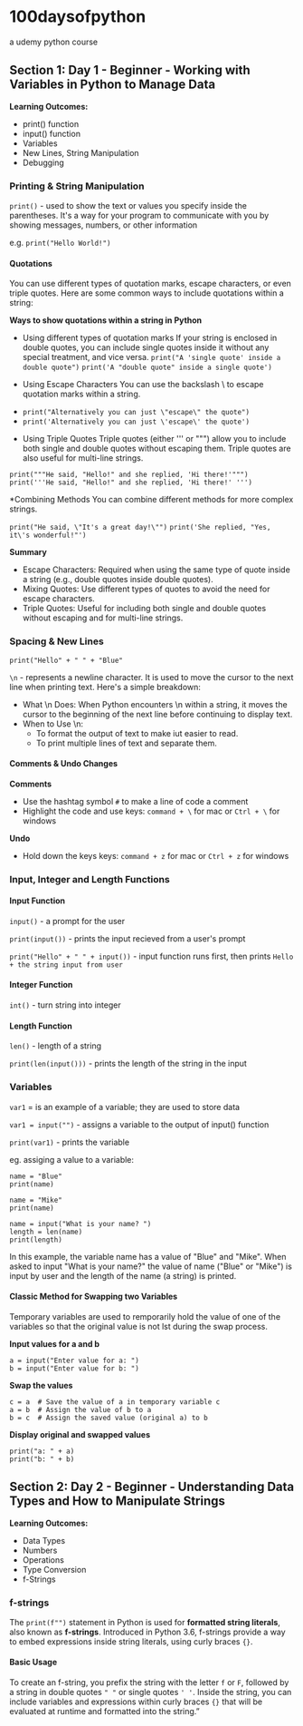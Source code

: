 # 100daysofpython
a udemy python course

## Section 1: Day 1 - Beginner - Working with Variables in Python to Manage Data
**Learning Outcomes:**
  - print() function
  - input() function
  - Variables
  - New Lines, String Manipulation
  - Debugging

### Printing & String Manipulation

`print()` - used to show the text or values you specify inside the parentheses. It's a way for your program to communicate with you by showing messages, numbers, or other information

e.g. `print("Hello World!")`  

#### Quotations
You can use different types of quotation marks, escape characters, or even triple quotes. Here are some common ways to include  quotations within a string:

**Ways to show quotations within a string in Python**

* Using different types of quotation marks
If your string is enclosed in double quotes, you can include single quotes inside it without any special treatment, and vice versa.
`print("A 'single quote' inside a double quote")`
`print('A "double quote" inside a single quote')`

* Using Escape Characters
You can use the backslash \ to escape quotation marks within a string.
- `print("Alternatively you can just \"escape\" the quote")`
- `print('Alternatively you can just \'escape\' the quote')`

* Using Triple Quotes
Triple quotes (either ''' or """) allow you to include both single and double quotes without escaping them. Triple quotes are also useful for multi-line strings.

`print("""He said, "Hello!" and she replied, 'Hi there!'""")`
`print('''He said, "Hello!" and she replied, 'Hi there!' ''')`

*Combining Methods
You can combine different methods for more complex strings.

`print("He said, \"It's a great day!\"")`
`print('She replied, "Yes, it\'s wonderful!"')`

**Summary**

- Escape Characters: Required when using the same type of quote inside a string (e.g., double quotes inside double quotes).
- Mixing Quotes: Use different types of quotes to avoid the need for escape characters.
- Triple Quotes: Useful for including both single and double quotes without escaping and for multi-line strings.

### Spacing & New Lines
`print("Hello" + " " + "Blue"`

`\n` - represents a newline character. It is used to move the cursor to the next line when printing text. Here's a simple breakdown:

* What \n Does: When Python encounters \n within a string, it moves the cursor to the beginning of the next line before continuing to display text.
* When to Use \n:
  * To format the output of text to make iut easier to read.
  * To print multiple lines of text and separate them.

#### Comments & Undo Changes

**Comments**

- Use the hashtag symbol `#` to make a line of code a comment
- Highlight the code and use keys: `command + \` for mac or `Ctrl + \` for windows

**Undo**
- Hold down the keys keys: `command + z` for mac or `Ctrl + z` for windows

### Input, Integer and Length Functions
#### Input Function
`input()` - a prompt for the user

`print(input())` - prints the input recieved from a user's prompt

`print("Hello" + " " + input())` - input function runs first, then prints `Hello + the string input from user`

#### Integer Function 
`int()` - turn string into integer

#### Length Function
`len()` - length of a string

`print(len(input()))` - prints the length of the string in the input

### Variables
`var1` = is an example of a variable; they are used to store data

`var1 = input("")` - assigns a variable to the output of input() function

`print(var1)` - prints the variable

eg. assiging a value to a variable:

```
name = "Blue"
print(name)

name = "Mike"
print(name)

name = input("What is your name? ")
length = len(name)
print(length)
```
In this example, the variable name has a value of "Blue" and "Mike". When asked to input "What is your name?" the value of name ("Blue" or "Mike") is input by user and the length of the name (a string) is printed. 

#### Classic Method for Swapping two Variables
Temporary variables are used to remporarily hold the value of one of the variables so that the original value is not lst during the swap process.

**Input values for a and b**
````
a = input("Enter value for a: ")
b = input("Enter value for b: ")
````

**Swap the values**
````
c = a  # Save the value of a in temporary variable c
a = b  # Assign the value of b to a
b = c  # Assign the saved value (original a) to b
````

**Display original and swapped values**
````
print("a: " + a)
print("b: " + b)
````
## Section 2: Day 2 - Beginner - Understanding Data Types and How to Manipulate Strings
**Learning Outcomes:**
- Data Types
- Numbers
- Operations
- Type Conversion
- f-Strings

### f-strings
The `print(f"")` statement in Python is used for **formatted string literals**, also known as **f-strings**. Introduced in Python 3.6, f-strings provide a way to embed expressions inside string literals, using curly braces `{}`.

#### Basic Usage 
To create an f-string, you prefix the string with the letter `f` or `F`, followed by a string in double quotes `" "` or single quotes `' '`. Inside the string, you can include variables and expressions within curly braces `{}` that will be evaluated at runtime and formatted into the string.”
